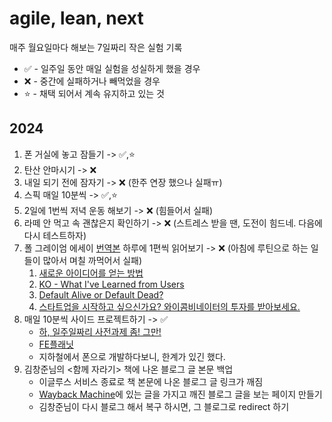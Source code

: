 # agile, lean, next

매주 월요일마다 해보는 7일짜리 작은 실험 기록

- ✅ - 일주일 동안 매일 실험을 성실하게 했을 경우
- ❌ - 중간에 실패하거나 빼먹었을 경우
- ⭐ - 채택 되어서 계속 유지하고 있는 것

## 2024
1. 폰 거실에 놓고 잠들기 -> ✅,⭐
2. 탄산 안마시기 -> ❌
3. 내일 되기 전에 잠자기 -> ❌ (한주 연장 했으나 실패ㅠ)
4. 스픽 매일 10분씩 -> ✅,⭐
5. 2일에 1번씩 저녁 운동 해보기 -> ❌ (힘들어서 실패)
6. 라떼 안 먹고 속 괜찮은지 확인하기 -> ❌ (스트레스 받을 땐, 도전이 힘드네. 다음에 다시 테스트하자)
7. 폴 그레이엄 에세이 [번역본](https://docs.google.com/spreadsheets/u/0/d/1ajcwETSpneV2R3IxHVNRTsYZwUlk0heDBsLDPBqVDzw/htmlview) 하루에 1편씩 읽어보기 -> ❌ (아침에 루틴으로 하는 일들이 많아서 며칠 까먹어서 실패)
	1. [새로운 아이디어를 얻는 방법](https://docs.google.com/document/d/1PLQq2lVGiA7Zyj2EbDpFIPNSNmMOZWsiMouuhMdQZ7E/edit?usp=drivesdk)
	2. [KO - What I've Learned from Users](https://docs.google.com/document/d/1N9P9KFXl4S7VO7lfPCqhAq1L_AI1lc3rfJbGR_0zQdI/edit?usp=drivesdk)
	3. [Default Alive or Default Dead?](https://docs.google.com/document/d/1Q2Blu78iTjAJ7-HiCQOHNZFQwiCdDwqigLfV4_zu6GY/edit?usp=drivesdk)
	4. [스타트업을 시작하고 싶으신가요? 와이콤비네이터의 투자를 받아보세요.](https://docs.google.com/document/d/1jQkUHXn02y8g1HJOiPMqTbc4VPDs3zC-ogh92wQV0Ao/edit?usp=drivesdk)
8. 매일 10분씩 사이드 프로젝트하기 -> ✅
   - [하, 일주일짜리 사전과제 좀! 그만!](https://velog.io/@laeyoung/%ED%95%98-%EC%9D%BC%EC%A3%BC%EC%9D%BC%EC%A7%9C%EB%A6%AC-%EC%82%AC%EC%A0%84%EA%B3%BC%EC%A0%9C-%EC%A2%80-%EA%B7%B8%EB%A7%8C)
   - [FE플래닛](https://github.com/Laeyoung/fe-planet)
   - 지하철에서 폰으로 개발하다보니, 한계가 있긴 했다.
9. 김창준님의 <함께 자라기> 책에 나온 블로그 글 본문 백업
   - 이글루스 서비스 종료로 책 본문에 나온 블로그 글 링크가 깨짐
   - [Wayback Machine](https://web.archive.org/web/20230615104306/http://agile.egloos.com/)에 있는 글을 가지고 깨진 블로그 글을 보는 페이지 만들기
   - 김창준님이 다시 블로그 해서 복구 하시면, 그 블로그로 redirect 하기
